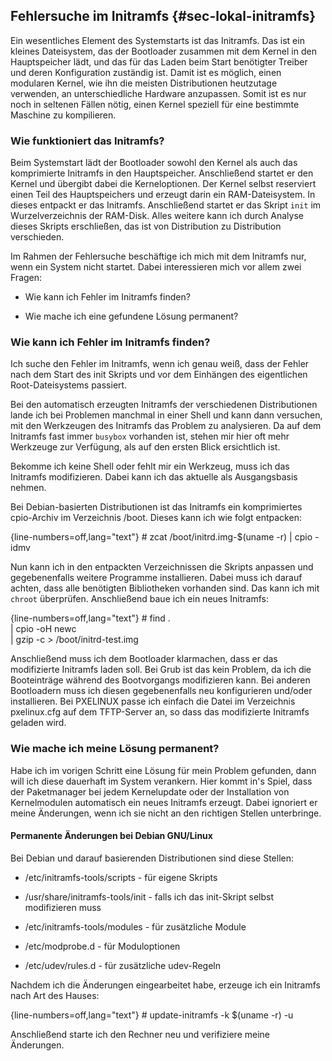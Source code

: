 
## Fehlersuche im Initramfs {#sec-lokal-initramfs}

Ein wesentliches Element des Systemstarts ist das Initramfs.
Das ist ein kleines Dateisystem, das der Bootloader zusammen mit dem Kernel
in den Hauptspeicher lädt, und das für das Laden beim
Start benötigter Treiber und deren Konfiguration zuständig ist.
Damit ist es möglich, einen modularen Kernel, wie ihn die meisten
Distributionen heutzutage verwenden, an unterschiedliche Hardware
anzupassen.
Somit ist es nur noch in seltenen Fällen nötig, einen Kernel speziell für
eine bestimmte Maschine zu kompilieren.

### Wie funktioniert das Initramfs?

Beim Systemstart lädt der Bootloader sowohl den Kernel als auch das
komprimierte Initramfs in den Hauptspeicher.
Anschließend startet er den Kernel und übergibt dabei die Kerneloptionen.
Der Kernel selbst reserviert einen Teil des Hauptspeichers und erzeugt darin
ein RAM-Dateisystem.
In dieses entpackt er das Initramfs.
Anschließend startet er das Skript `init` im Wurzelverzeichnis der RAM-Disk.
Alles weitere kann ich durch Analyse dieses Skripts erschließen, das ist von
Distribution zu Distribution verschieden.

Im Rahmen der Fehlersuche beschäftige ich mich mit dem Initramfs nur,
wenn ein System nicht startet.
Dabei interessieren mich vor allem zwei Fragen:

*   Wie kann ich Fehler im Initramfs finden?

*   Wie mache ich eine gefundene Lösung permanent?

### Wie kann ich Fehler im Initramfs finden?

Ich suche den Fehler im Initramfs, wenn ich genau weiß, dass der
Fehler nach dem Start des init Skripts und vor dem Einhängen des eigentlichen
Root-Dateisystems passiert.

Bei den automatisch erzeugten Initramfs der verschiedenen Distributionen lande
ich bei Problemen manchmal in einer Shell und kann dann versuchen, mit
den Werkzeugen des Initramfs das Problem zu analysieren.
Da auf dem Initramfs fast immer `busybox` vorhanden ist, stehen mir hier oft
mehr Werkzeuge zur Verfügung, als auf den ersten Blick ersichtlich ist.

Bekomme ich keine Shell oder fehlt mir ein Werkzeug, muss ich das Initramfs
modifizieren.
Dabei kann ich das aktuelle als Ausgangsbasis nehmen.

Bei Debian-basierten Distributionen ist das Initramfs ein komprimiertes
cpio-Archiv im Verzeichnis /boot.
Dieses kann ich wie folgt entpacken:

{line-numbers=off,lang="text"}
    # zcat /boot/initrd.img-$(uname -r) | cpio -idmv

Nun kann ich in den entpackten Verzeichnissen die Skripts anpassen und
gegebenenfalls weitere Programme installieren.
Dabei muss ich darauf achten, dass alle benötigten Bibliotheken vorhanden
sind.
Das kann ich mit `chroot` überprüfen.
Anschließend baue ich ein neues Initramfs:

{line-numbers=off,lang="text"}
    # find . \
    | cpio -oH newc \
    | gzip -c > /boot/initrd-test.img

Anschließend muss ich dem Bootloader klarmachen, dass er das modifizierte
Initramfs laden soll.
Bei Grub ist das kein Problem, da ich die Booteinträge während des
Bootvorgangs modifizieren kann.
Bei anderen Bootloadern muss ich diesen gegebenenfalls neu konfigurieren
und/oder installieren.
Bei PXELINUX passe ich einfach die Datei im Verzeichnis pxelinux.cfg auf dem
TFTP-Server an, so dass das modifizierte Initramfs geladen wird.

### Wie mache ich meine Lösung permanent?

Habe ich im vorigen Schritt eine Lösung für mein Problem gefunden, dann will
ich diese dauerhaft im System verankern.
Hier kommt in's Spiel, dass der Paketmanager bei jedem Kernelupdate
oder der Installation von Kernelmodulen automatisch ein neues Initramfs erzeugt.
Dabei ignoriert er meine Änderungen, wenn ich sie nicht an den richtigen
Stellen unterbringe.

#### Permanente Änderungen bei Debian GNU/Linux

Bei Debian und darauf basierenden Distributionen sind diese Stellen:

*   /etc/initramfs-tools/scripts - für eigene Skripts

*   /usr/share/initramfs-tools/init - falls ich das init-Skript selbst
    modifizieren muss

*   /etc/initramfs-tools/modules - für zusätzliche Module

*   /etc/modprobe.d - für Moduloptionen

*   /etc/udev/rules.d - für zusätzliche udev-Regeln

Nachdem ich die Änderungen eingearbeitet habe, erzeuge ich ein Initramfs nach
Art des Hauses:

{line-numbers=off,lang="text"}
    # update-initramfs -k $(uname -r) -u

Anschließend starte ich den Rechner neu und verifiziere meine Änderungen.

